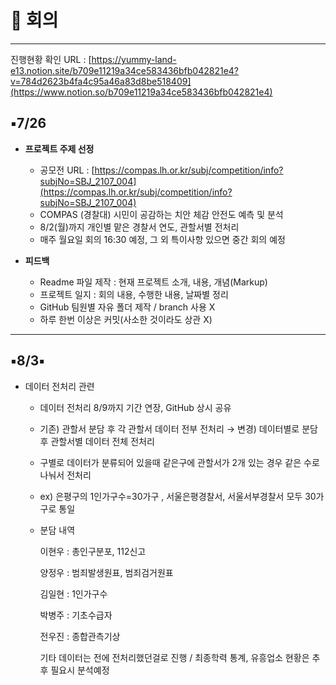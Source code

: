 # 📌 회의

---

진행현황 확인 URL :  [https://yummy-land-e13.notion.site/b709e11219a34ce583436bfb042821e4?v=784d2623b4fa4c95a46a83d8be518409](https://www.notion.so/b709e11219a34ce583436bfb042821e4)

## ▪️7/26

- **프로젝트 주제 선정**
    - 공모전 URL : [https://compas.lh.or.kr/subj/competition/info?subjNo=SBJ_2107_004](https://compas.lh.or.kr/subj/competition/info?subjNo=SBJ_2107_004)
    - COMPAS (경찰대) 시민이 공감하는 치안 체감 안전도 예측 및 분석
    - 8/2(월)까지 개인별 맡은 경찰서 연도, 관할서별 전처리
    - 매주 월요일 회의 16:30 예정, 그 외 특이사항 있으면 중간 회의 예정

- **피드백**
    - Readme 파일 제작 : 현재 프로젝트 소개, 내용, 개념(Markup)
    - 프로젝트 일지 : 회의 내용, 수행한 내용, 날짜별 정리
    - GitHub 팀원별 자유 폴더 제작 / branch 사용 X
    - 하루 한번 이상은 커밋(사소한 것이라도 상관 X)

---

## ▪️8/3▪️

- 데이터 전처리 관련
    - 데이터 전처리 8/9까지 기간 연장, GitHub 상시 공유
    - 기존) 관할서 분담 후 각 관할서 데이터 전부 전처리  → 변경) 데이터별로 분담 후 관할서별 데이터 전체 전처리
    - 구별로 데이터가 분류되어 있을때 같은구에 관할서가 2개 있는 경우 같은 수로 나눠서 전처리
    - ex) 은평구의 1인가구수=30가구 , 서울은평경찰서, 서울서부경찰서 모두 30가구로 통일
    - 분담 내역

        이현우 : 총인구분포, 112신고 

        양정우 : 범죄발생원표, 범죄검거원표

        김일현 : 1인가구수

        박병주 : 기초수급자 

        전우진 : 종합관측기상 

        기타 데이터는 전에 전처리했던걸로 진행 / 최종학력 통계, 유흥업소 현황은 추후 필요시 분석예정
